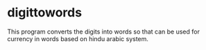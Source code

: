 # digittowords
This program converts the digits into words so that can be used for currency in words based on hindu arabic system.
